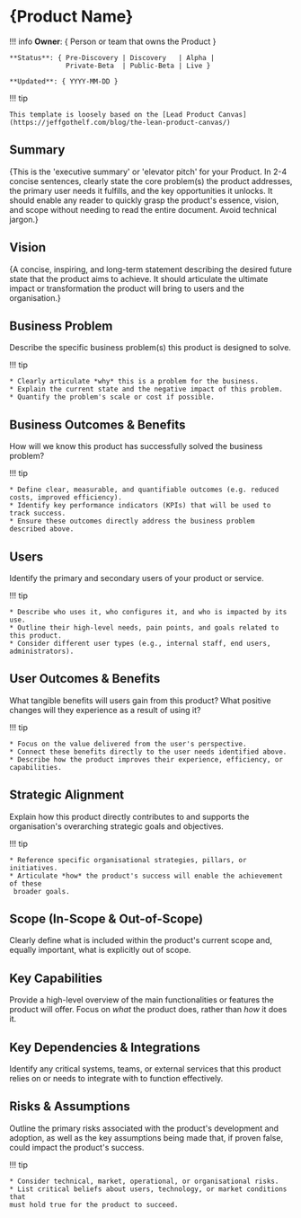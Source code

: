 # {Product Name}

!!! info
    **Owner**: { Person or team that owns the Product }

    **Status**: { Pre-Discovery | Discovery   | Alpha | 
                  Private-Beta  | Public-Beta | Live }

    **Updated**: { YYYY-MM-DD }

!!! tip

    This template is loosely based on the [Lead Product Canvas](https://jeffgothelf.com/blog/the-lean-product-canvas/)

## Summary

{This is the 'executive summary' or 'elevator pitch' for your Product. In 2-4
concise sentences, clearly state the core problem(s) the product addresses,
the primary user needs it fulfills, and the key opportunities it unlocks. It
should enable any reader to quickly grasp the product's essence, vision, and
scope without needing to read the entire document. Avoid technical jargon.}

## Vision

{A concise, inspiring, and long-term statement describing the desired future state
that the product aims to achieve. It should articulate the ultimate impact or
transformation the product will bring to users and the organisation.}

## Business Problem

Describe the specific business problem(s) this product is designed to solve.

!!! tip

    * Clearly articulate *why* this is a problem for the business.
    * Explain the current state and the negative impact of this problem.
    * Quantify the problem's scale or cost if possible.

## Business Outcomes & Benefits

How will we know this product has successfully solved the business problem?

!!! tip

    * Define clear, measurable, and quantifiable outcomes (e.g. reduced costs, improved efficiency).
    * Identify key performance indicators (KPIs) that will be used to track success.
    * Ensure these outcomes directly address the business problem described above.

## Users

Identify the primary and secondary users of your product or service.

!!! tip

    * Describe who uses it, who configures it, and who is impacted by its use.
    * Outline their high-level needs, pain points, and goals related to this product.
    * Consider different user types (e.g., internal staff, end users, administrators).

## User Outcomes & Benefits

What tangible benefits will users gain from this product? What positive changes
will they experience as a result of using it?

!!! tip

    * Focus on the value delivered from the user's perspective.
    * Connect these benefits directly to the user needs identified above.
    * Describe how the product improves their experience, efficiency, or capabilities.

## Strategic Alignment

Explain how this product directly contributes to and supports the organisation's
overarching strategic goals and objectives.

!!! tip

    * Reference specific organisational strategies, pillars, or initiatives.
    * Articulate *how* the product's success will enable the achievement of these
     broader goals.

## Scope (In-Scope & Out-of-Scope)

Clearly define what is included within the product's current scope and, equally
important, what is explicitly out of scope.

## Key Capabilities

Provide a high-level overview of the main functionalities or features the product
will offer. Focus on *what* the product does, rather than *how* it does it.

## Key Dependencies & Integrations

Identify any critical systems, teams, or external services that this product
relies on or needs to integrate with to function effectively.

## Risks & Assumptions

Outline the primary risks associated with the product's development and adoption,
as well as the key assumptions being made that, if proven false, could impact
the product's success.

!!! tip

    * Consider technical, market, operational, or organisational risks.
    * List critical beliefs about users, technology, or market conditions that
    must hold true for the product to succeed.
